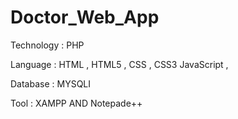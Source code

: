 # Doctor_Web_App
  Technology : PHP
  
  Language : HTML , HTML5 , CSS , CSS3 JavaScript , 
  
  Database : MYSQLI
  
  Tool : XAMPP AND Notepade++

